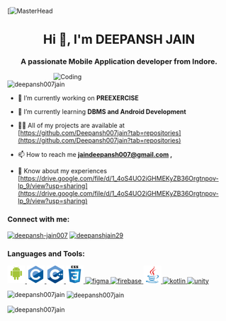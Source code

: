 [![MasterHead](https://camo.githubusercontent.com/b86a9047afd5ab67de4d8d1c1ce6293db7900b997bb10cfdeec7046e7f035fe3/68747470733a2f2f6d69726f2e6d656469756d2e636f6d2f6d61782f313336302f312a495247486d69477361313673746564517649615a66772e676966)
<h1 align="center">Hi 👋, I'm DEEPANSH JAIN</h1>
<h3 align="center">A passionate Mobile Application developer from Indore.</h3>
<img align="right" alt="Coding" width="400" src="https://user-images.githubusercontent.com/63050133/156676671-d5b2e362-97d4-4404-9447-dd71ddfea82f.gif">

<p align="left"> <img src="https://komarev.com/ghpvc/?username=deepansh007jain&label=Profile%20views&color=0e75b6&style=flat" alt="deepansh007jain" /> </p>

- 🔭 I’m currently working on **PREEXERCISE**

- 🌱 I’m currently learning **DBMS and Android Development**

- 👨‍💻 All of my projects are available at [https://github.com/Deepansh007jain?tab=repositories](https://github.com/Deepansh007jain?tab=repositories)

- 📫 How to reach me **jaindeepansh007@gmail.com ,**

- 📄 Know about my experiences [https://drive.google.com/file/d/1_4oS4UO2iGHMEKyZB36Orgtnpov-lp_9/view?usp=sharing](https://drive.google.com/file/d/1_4oS4UO2iGHMEKyZB36Orgtnpov-lp_9/view?usp=sharing)

<h3 align="left">Connect with me:</h3>
<p align="left">
<a href="https://linkedin.com/in/deepansh-jain007" target="blank"><img align="center" src="https://raw.githubusercontent.com/rahuldkjain/github-profile-readme-generator/master/src/images/icons/Social/linked-in-alt.svg" alt="deepansh-jain007" height="30" width="40" /></a>
<a href="https://www.codechef.com/users/deepanshjain29" target="blank"><img align="center" src="https://cdn.jsdelivr.net/npm/simple-icons@3.1.0/icons/codechef.svg" alt="deepanshjain29" height="30" width="40" /></a>
</p>

<h3 align="left">Languages and Tools:</h3>
<p align="left"> <a href="https://developer.android.com" target="_blank" rel="noreferrer"> <img src="https://raw.githubusercontent.com/devicons/devicon/master/icons/android/android-original-wordmark.svg" alt="android" width="40" height="40"/> </a> <a href="https://www.cprogramming.com/" target="_blank" rel="noreferrer"> <img src="https://raw.githubusercontent.com/devicons/devicon/master/icons/c/c-original.svg" alt="c" width="40" height="40"/> </a> <a href="https://www.w3schools.com/cpp/" target="_blank" rel="noreferrer"> <img src="https://raw.githubusercontent.com/devicons/devicon/master/icons/cplusplus/cplusplus-original.svg" alt="cplusplus" width="40" height="40"/> </a> <a href="https://www.w3schools.com/css/" target="_blank" rel="noreferrer"> <img src="https://raw.githubusercontent.com/devicons/devicon/master/icons/css3/css3-original-wordmark.svg" alt="css3" width="40" height="40"/> </a> <a href="https://www.figma.com/" target="_blank" rel="noreferrer"> <img src="https://www.vectorlogo.zone/logos/figma/figma-icon.svg" alt="figma" width="40" height="40"/> </a> <a href="https://firebase.google.com/" target="_blank" rel="noreferrer"> <img src="https://www.vectorlogo.zone/logos/firebase/firebase-icon.svg" alt="firebase" width="40" height="40"/> </a> <a href="https://www.java.com" target="_blank" rel="noreferrer"> <img src="https://raw.githubusercontent.com/devicons/devicon/master/icons/java/java-original.svg" alt="java" width="40" height="40"/> </a> <a href="https://kotlinlang.org" target="_blank" rel="noreferrer"> <img src="https://www.vectorlogo.zone/logos/kotlinlang/kotlinlang-icon.svg" alt="kotlin" width="40" height="40"/> </a> <a href="https://unity.com/" target="_blank" rel="noreferrer"> <img src="https://www.vectorlogo.zone/logos/unity3d/unity3d-icon.svg" alt="unity" width="40" height="40"/> </a> </p>

<p><img align="left" src="https://github-readme-stats.vercel.app/api/top-langs?username=deepansh007jain&show_icons=true&locale=en&layout=compact" alt="deepansh007jain" /></p>

<p>&nbsp;<img align="center" src="https://github-readme-stats.vercel.app/api?username=deepansh007jain&show_icons=true&locale=en" alt="deepansh007jain" /></p>

<p><img align="center" src="https://github-readme-streak-stats.herokuapp.com/?user=deepansh007jain&" alt="deepansh007jain" /></p>

